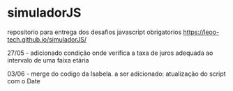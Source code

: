 # simuladorJS
repositorio para entrega dos desafios javascript obrigatorios
https://leoo-tech.github.io/simuladorJS/

27/05 - adicionado condição onde verifica a taxa de juros adequada ao intervalo de uma faixa etária

03/06 - merge do codigo da Isabela. 
a ser adicionado: atualização do script com o Date
